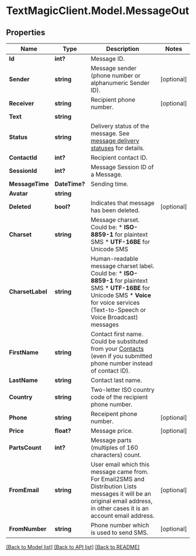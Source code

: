 # TextMagicClient.Model.MessageOut
## Properties

Name | Type | Description | Notes
------------ | ------------- | ------------- | -------------
**Id** | **int?** | Message ID. | 
**Sender** | **string** | Message sender (phone number or alphanumeric Sender ID). | [optional] 
**Receiver** | **string** | Recipient phone number. | [optional] 
**Text** | **string** |  | 
**Status** | **string** | Delivery status of the message. See [message delivery statuses](http://docs.textmagictesting.com/#section/Delivery-status-codes) for details.  | 
**ContactId** | **int?** | Recipient contact ID. | 
**SessionId** | **int?** | Message Session ID of a Message. | 
**MessageTime** | **DateTime?** | Sending time. | 
**Avatar** | **string** |  | 
**Deleted** | **bool?** | Indicates that message has been deleted. | [optional] 
**Charset** | **string** | Message charset. Could be: *   **ISO-8859-1** for plaintext SMS *   **UTF-16BE** for Unicode SMS  | 
**CharsetLabel** | **string** | Human-readable message charset label. Could be: *   **ISO-8859-1** for plaintext SMS *   **UTF-16BE** for Unicode SMS *   **Voice** for voice services (Text-to-Speech or Voice Broadcast) messages  | 
**FirstName** | **string** | Contact first name. Could be substituted from your [Contacts](http://docs.textmagictesting.com/#tag/Contacts) (even if you submitted phone number instead of contact ID).  | 
**LastName** | **string** | Contact last name. | 
**Country** | **string** | Two-letter ISO country code of the recipient phone number.  | 
**Phone** | **string** | Receipent phone number. | [optional] 
**Price** | **float?** | Message price. | [optional] 
**PartsCount** | **int?** | Message parts (multiples of 160 characters) count. | 
**FromEmail** | **string** | User email which this message came from. For Email2SMS and Distribution Lists messages it will be an original email address, in other cases it is an account email address. | [optional] 
**FromNumber** | **string** | Phone number which is used to send SMS. | [optional] 

[[Back to Model list]](../README.md#documentation-for-models) [[Back to API list]](../README.md#documentation-for-api-endpoints) [[Back to README]](../README.md)

